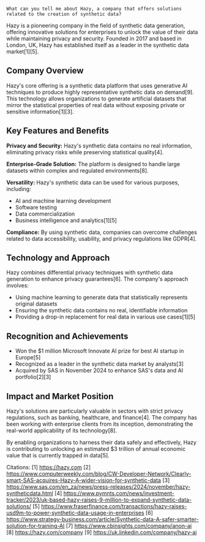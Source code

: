 ```
What can you tell me about Hazy, a company that offers solutions related to the creation of synthetic data?
```

Hazy is a pioneering company in the field of synthetic data generation, offering innovative solutions for enterprises to unlock the value of their data while maintaining privacy and security. Founded in 2017 and based in London, UK, Hazy has established itself as a leader in the synthetic data market[1][5].

## Company Overview

Hazy's core offering is a synthetic data platform that uses generative AI techniques to produce highly representative synthetic data on demand[9]. This technology allows organizations to generate artificial datasets that mirror the statistical properties of real data without exposing private or sensitive information[1][3].

## Key Features and Benefits

**Privacy and Security:** Hazy's synthetic data contains no real information, eliminating privacy risks while preserving statistical quality[4].

**Enterprise-Grade Solution:** The platform is designed to handle large datasets within complex and regulated environments[8].

**Versatility:** Hazy's synthetic data can be used for various purposes, including:

- AI and machine learning development
- Software testing
- Data commercialization
- Business intelligence and analytics[1][5]

**Compliance:** By using synthetic data, companies can overcome challenges related to data accessibility, usability, and privacy regulations like GDPR[4].

## Technology and Approach

Hazy combines differential privacy techniques with synthetic data generation to enhance privacy guarantees[6]. The company's approach involves:

- Using machine learning to generate data that statistically represents original datasets
- Ensuring the synthetic data contains no real, identifiable information
- Providing a drop-in replacement for real data in various use cases[1][5]

## Recognition and Achievements

- Won the $1 million Microsoft Innovate AI prize for best AI startup in Europe[5]
- Recognized as a leader in the synthetic data market by analysts[3]
- Acquired by SAS in November 2024 to enhance SAS's data and AI portfolio[2][3]

## Impact and Market Position

Hazy's solutions are particularly valuable in sectors with strict privacy regulations, such as banking, healthcare, and finance[4]. The company has been working with enterprise clients from its inception, demonstrating the real-world applicability of its technology[8].

By enabling organizations to harness their data safely and effectively, Hazy is contributing to unlocking an estimated $3 trillion of annual economic value that is currently trapped in data[5].

Citations:
[1] https://hazy.com
[2] https://www.computerweekly.com/blog/CW-Developer-Network/Clearly-smart-SAS-acquires-Hazy-A-wider-vision-for-synthetic-data
[3] https://www.sas.com/en_za/news/press-releases/2024/november/hazy-syntheticdata.html
[4] https://www.pymnts.com/news/investment-tracker/2023/uk-based-hazy-raises-9-million-to-expand-synthetic-data-solutions/
[5] https://www.fraserfinance.com/transactions/hazy-raises-usd9m-to-power-synthetic-data-usage-in-enterprises
[6] https://www.strategy-business.com/article/Synthetic-data-A-safer-smarter-solution-for-training-AI
[7] https://www.cbinsights.com/company/anon-ai
[8] https://hazy.com/company
[9] https://uk.linkedin.com/company/hazy-ai

